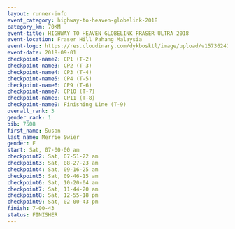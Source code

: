 ```yaml
---
layout: runner-info 
event_category: highway-to-heaven-globelink-2018 
category_km: 70KM 
event-title: HIGHWAY TO HEAVEN GLOBELINK FRASER ULTRA 2018 
event-location: Fraser Hill Pahang Malaysia 
event-logo: https://res.cloudinary.com/dykbosktl/image/upload/v1573624145/Logo/download_nnzjlh.png 
event-date: 2018-09-01 
checkpoint-name2: CP1 (T-2) 
checkpoint-name3: CP2 (T-3) 
checkpoint-name4: CP3 (T-4) 
checkpoint-name5: CP4 (T-5) 
checkpoint-name6: CP9 (T-6) 
checkpoint-name7: CP10 (T-7) 
checkpoint-name8: CP11 (T-8) 
checkpoint-name9: Finishing Line (T-9) 
overall_rank: 3
gender_rank: 1
bib: 7508
first_name: Susan
last_name: Merrie Swier
gender: F
start: Sat, 07-00-00 am
checkpoint2: Sat, 07-51-22 am
checkpoint3: Sat, 08-27-23 am
checkpoint4: Sat, 09-16-25 am
checkpoint5: Sat, 09-46-15 am
checkpoint6: Sat, 10-20-04 am
checkpoint7: Sat, 11-44-20 am
checkpoint8: Sat, 12-55-18 pm
checkpoint9: Sat, 02-00-43 pm
finish: 7-00-43
status: FINISHER
---
```

